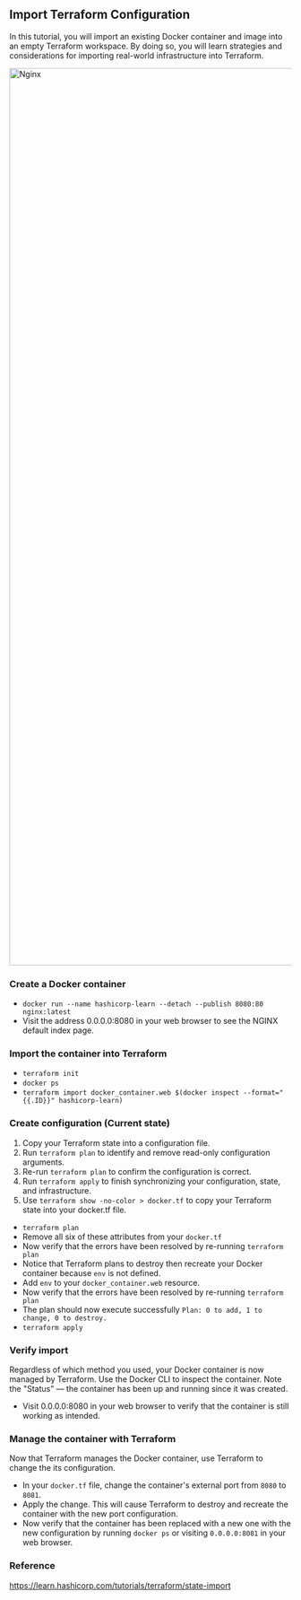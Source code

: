 ## Import Terraform Configuration
In this tutorial, you will import an existing Docker container and image into an empty Terraform workspace. By doing so, you will learn strategies and considerations for importing real-world infrastructure into Terraform.

<img width="1600" alt="Nginx" src="https://user-images.githubusercontent.com/33342822/150834449-218abaee-4097-4dda-b742-dc0791f9f978.png">

### Create a Docker container
- `docker run --name hashicorp-learn --detach --publish 8080:80 nginx:latest`
- Visit the address 0.0.0.0:8080 in your web browser to see the NGINX default index page.

### Import the container into Terraform
- `terraform init`
- `docker ps`
- `terraform import docker_container.web $(docker inspect --format="{{.ID}}" hashicorp-learn)`

### Create configuration (Current state)
1. Copy your Terraform state into a configuration file.
2. Run `terraform plan` to identify and remove read-only configuration arguments.
3. Re-run `terraform plan` to confirm the configuration is correct.
4. Run `terraform apply` to finish synchronizing your configuration, state, and infrastructure.
5. Use `terraform show -no-color > docker.tf` to copy your Terraform state into your docker.tf file.
- `terraform plan`
- Remove all six of these attributes from your `docker.tf`
- Now verify that the errors have been resolved by re-running `terraform plan`
- Notice that Terraform plans to destroy then recreate your Docker container because `env` is not defined.
- Add `env` to your `docker_container.web` resource.
- Now verify that the errors have been resolved by re-running `terraform plan`
- The plan should now execute successfully `Plan: 0 to add, 1 to change, 0 to destroy.`
- `terraform apply`

### Verify import
Regardless of which method you used, your Docker container is now managed by Terraform. Use the Docker CLI to inspect the container. Note the "Status" — the container has been up and running since it was created.
- Visit 0.0.0.0:8080 in your web browser to verify that the container is still working as intended.

### Manage the container with Terraform
Now that Terraform manages the Docker container, use Terraform to change the its configuration.
- In your `docker.tf` file, change the container's external port from `8080` to `8081`.
- Apply the change. This will cause Terraform to destroy and recreate the container with the new port configuration.
- Now verify that the container has been replaced with a new one with the new configuration by running `docker ps` or visiting `0.0.0.0:8081` in your web browser.



### Reference
https://learn.hashicorp.com/tutorials/terraform/state-import
